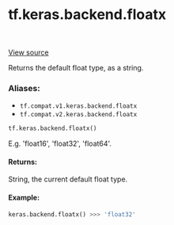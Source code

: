 <div itemscope itemtype="http://developers.google.com/ReferenceObject">
<meta itemprop="name" content="tf.keras.backend.floatx" />
<meta itemprop="path" content="Stable" />
</div>

# tf.keras.backend.floatx

<!-- Insert buttons -->

<table class="tfo-notebook-buttons tfo-api" align="left">
</table>

<a target="_blank" href="/code/stable/tensorflow/python/keras/backend_config.py">View source</a>



<!-- Start diff -->
Returns the default float type, as a string.

### Aliases:

* `tf.compat.v1.keras.backend.floatx`
* `tf.compat.v2.keras.backend.floatx`


``` python
tf.keras.backend.floatx()
```



<!-- Placeholder for "Used in" -->

E.g. 'float16', 'float32', 'float64'.

#### Returns:

String, the current default float type.



#### Example:


```python
keras.backend.floatx() >>> 'float32'
```
